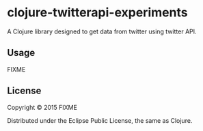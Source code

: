 # clojure-twitterapi-experiments

A Clojure library designed to get data from twitter using twitter API.

## Usage

FIXME

## License

Copyright © 2015 FIXME

Distributed under the Eclipse Public License, the same as Clojure.
